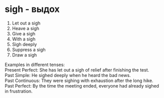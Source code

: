 # sigh - выдох

1. Let out a sigh  
2. Heave a sigh  
3. Give a sigh  
4. With a sigh  
5. Sigh deeply  
6. Suppress a sigh  
7. Draw a sigh  

Examples in different tenses:  
Present Perfect: She has let out a sigh of relief after finishing the test.  
Past Simple: He sighed deeply when he heard the bad news.  
Past Continuous: They were sighing with exhaustion after the long hike.  
Past Perfect: By the time the meeting ended, everyone had already sighed in frustration.
